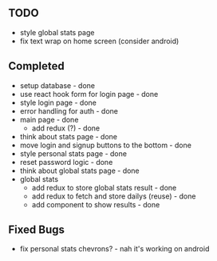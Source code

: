 ## TODO
* style global stats page
* fix text wrap on home screen (consider android)

## Completed

* setup database - done
* use react hook form for login page - done
* style login page - done
* error handling for auth - done
* main page - done
  * add redux (?) - done
* think about stats page - done
* move login and signup buttons to the bottom - done
* style personal stats page - done
* reset password logic - done
* think about global stats page - done
* global stats
  * add redux to store global stats result - done
  * add redux to fetch and store dailys (reuse) - done
  * add component to show results - done

## Fixed Bugs
* fix personal stats chevrons? - nah it's working on android